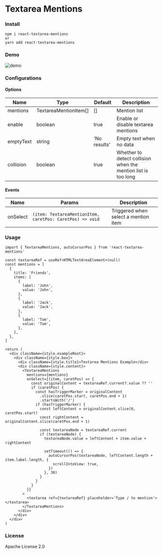 # Textarea Mentions

### Install

```
npm i react-textarea-mentions
or
yarn add react-textarea-mentions
```

### Demo

![demo]('./example/demo.gif')

### Configurations

#### Options

| Name      | Type                  | Default      | Description                                                   |
| --------- | --------------------- | ------------ | ------------------------------------------------------------- |
| mentions  | TextareaMentionItem[] | []           | Mention list                                                  |
| enable    | boolean               | true         | Enable or disable textarea mentions                           |
| emptyText | string                | 'No results' | Empty text when no data                                       |
| collision | boolean               | true         | Whether to detect collision when the mention list is too long |

#### Events

| Name     | Params                                                    | Description                          |
| -------- | --------------------------------------------------------- | ------------------------------------ |
| onSelect | `(item: TextareaMentionItem, caretPos: CaretPos) => void` | Triggered when select a mention item |

### Usage

```tsx
import { TextareaMentions, autoCursorPos } from 'react-textarea-mentions'

const textareaRef = useRef<HTMLTextAreaElement>(null)
const mentions = [
  {
    title: 'Friends',
    items: [
      {
        label: 'John',
        value: 'John',
      },
      {
        label: 'Jack',
        value: 'Jack',
      },
      {
        label: 'Tom',
        value: 'Tom',
      },
    ],
  },
]

return (
  <div className={style.exampleRoot}>
    <div className={style.box}>
      <div className={style.title}>Textarea Mentions Example</div>
      <div className={style.content}>
        <TextareaMentions
          mentions={mentions}
          onSelect={(item, caretPos) => {
            const originalContent = textareaRef.current?.value ?? ''
            if (caretPos) {
              const hasTriggerMarker = originalContent
                .slice(caretPos.start, caretPos.end + 1)
                .startsWith('/')
              if (hasTriggerMarker) {
                const leftContent = originalContent.slice(0, caretPos.start)
                const rightContent = originalContent.slice(caretPos.end + 1)

                const textareaNode = textareaRef.current
                if (textareaNode) {
                  textareaNode.value = leftContent + item.value + rightContent

                  setTimeout(() => {
                    autoCursorPos(textareaNode, leftContent.length + item.label.length, {
                      scrollIntoView: true,
                    })
                  }, 30)
                }
              }
            }
          }}
        >
          <textarea ref={textareaRef} placeholder='Type / to mention'></textarea>
        </TextareaMentions>
      </div>
    </div>
  </div>
)
```

### License
Apache License 2.0